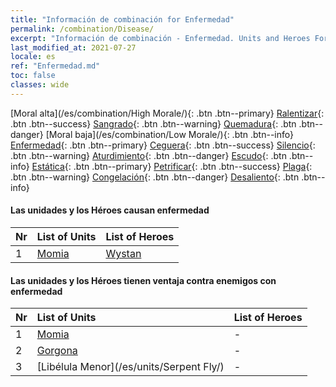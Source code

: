 ```yaml
---
title: "Información de combinación for Enfermedad"
permalink: /combination/Disease/
excerpt: "Información de combinación - Enfermedad. Units and Heroes Formation."
last_modified_at: 2021-07-27
locale: es
ref: "Enfermedad.md"
toc: false
classes: wide
---
```


  [Moral alta](/es/combination/High Morale/){: .btn .btn--primary} [Ralentizar](/es/combination/Slow/){: .btn .btn--success} [Sangrado](/es/combination/Bleeding/){: .btn .btn--warning} [Quemadura](/es/combination/Burning/){: .btn .btn--danger} [Moral baja](/es/combination/Low Morale/){: .btn .btn--info} [Enfermedad](/es/combination/Disease/){: .btn .btn--primary} [Ceguera](/es/combination/Blind/){: .btn .btn--success} [Silencio](/es/combination/Silence/){: .btn .btn--warning} [Aturdimiento](/es/combination/Stun/){: .btn .btn--danger} [Escudo](/es/combination/Shield/){: .btn .btn--info} [Estática](/es/combination/Static/){: .btn .btn--primary} [Petrificar](/es/combination/Petrify/){: .btn .btn--success} [Plaga](/es/combination/Plague/){: .btn .btn--warning} [Congelación](/es/combination/Freeze/){: .btn .btn--danger} [Desaliento](/es/combination/Deterrence/){: .btn .btn--info} 


#### Las unidades y los Héroes causan enfermedad

  | Nr |  List of Units  | List of Heroes | 
  |:---|:----------------|:---------------| 
  | 1 | [Momia](/es/units/Mummy/) | [Wystan](/es/heroes/Wystan/) |


#### Las unidades y los Héroes tienen ventaja contra enemigos con enfermedad

  | Nr |  List of Units  | List of Heroes | 
  |:---|:----------------|:---------------| 
  | 1 | [Momia](/es/units/Mummy/) | - |
  | 2 | [Gorgona](/es/units/Gorgon/) | - |
  | 3 | [Libélula Menor](/es/units/Serpent Fly/) | - |

